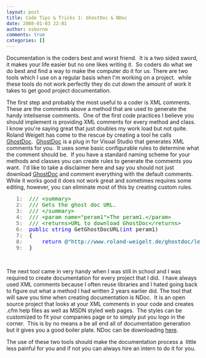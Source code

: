```yaml
---
layout: post
title: Code Tips & Tricks 1: GhostDoc & NDoc
date: 2008-01-03 22:01
author: osbornm
comments: true
categories: []
---
```

<p>Documentation is the coders best and worst friend.  It is a two sided sword, it makes your life easier but no one likes writing it.  So coders do what we do best and find a way to make the computer do it for us. There are two tools which I use on a regular basis when I'm working on a project.  while these tools do not work perfectly they do cut down the amount of work it takes to get good project documentation.</p>
<p>The first step and probably the most useful to a coder is XML comments.  These are the comments above a method that are used to generate the handy intelisense comments.  One of the first code practices I believe you should implement is providing XML comments for every method and class.  I know you're saying great that just doubles my work load but not quite. Roland Weigelt has come to the rescue by creating a tool he calls <a target="_blank" href="http://www.roland-weigelt.de/ghostdoc/legalStuff.htm">GhostDoc</a>.  <a target="_blank" href="http://www.roland-weigelt.de/ghostdoc/legalStuff.htm">GhostDoc</a> is a plug in for Visual Studio that generates XML comments for you.  It uses some basic configurable rules to determine what the comment should be.  If you have a standard naming scheme for your methods and classes you can create rules to generate the comments you want.  I'd like to take a disclaimer here and say you should not just download <a target="_blank" href="http://www.roland-weigelt.de/ghostdoc/legalStuff.htm">GhostDoc</a> and comment everything with the default comments.  While it works good it does not work great and sometimes requires some editing, however, you can eliminate most of this by creating custom rules. </p>
<div class="csharpcode">
<pre><span class="lnum">   1:  </span><span class="rem">/// &lt;summary&gt;</span></pre>
<pre><span class="lnum">   2:  </span><span class="rem">/// Gets the ghost doc URL.</span></pre>
<pre><span class="lnum">   3:  </span><span class="rem">/// &lt;/summary&gt;</span></pre>
<pre><span class="lnum">   4:  </span><span class="rem">/// &lt;param name="peram1"&gt;The peram1.&lt;/param&gt;</span></pre>
<pre><span class="lnum">   5:  </span><span class="rem">/// &lt;returns&gt;URL to download GhostDoc&lt;/returns&gt;</span></pre>
<pre><span class="lnum">   6:  </span><span class="kwrd">public</span> <span class="kwrd">string</span> GetGhostDocURL(<span class="kwrd">int</span> peram1)</pre>
<pre><span class="lnum">   7:  </span>{</pre>
<pre><span class="lnum">   8:  </span>    <span class="kwrd">return</span> <span class="str">@"http://www.roland-weigelt.de/ghostdoc/legalStuff.htm"</span>;</pre>
<pre><span class="lnum">   9:  </span>}</pre>
</div>
<p> </p>
<style type="text/css">





.csharpcode, .csharpcode pre
{
	font-size: small;
	color: black;
	font-family: consolas, "Courier New", courier, monospace;
	background-color: #ffffff;
	/*white-space: pre;*/
}
.csharpcode pre { margin: 0em; }
.csharpcode .rem { color: #008000; }
.csharpcode .kwrd { color: #0000ff; }
.csharpcode .str { color: #006080; }
.csharpcode .op { color: #0000c0; }
.csharpcode .preproc { color: #cc6633; }
.csharpcode .asp { background-color: #ffff00; }
.csharpcode .html { color: #800000; }
.csharpcode .attr { color: #ff0000; }
.csharpcode .alt 
{
	background-color: #f4f4f4;
	width: 100%;
	margin: 0em;
}
.csharpcode .lnum { color: #606060; }</style>
<p>The next tool came in very handy when I was still in school and I was required to create documentation for every project that I did.  I have always used XML comments because I often reuse libraries and I hated going back to figure out what a method I had written 2 years earlier did. The tool that will save you time when creating documentation is NDoc.  It is an open source project that looks at your XML comments in your code and creates .cfm help files as well as MSDN styled web pages.  The styles can be customized to fit your companies page or to simply put you logo in the corner.  This is by no means a be all end all of documentation generation but it gives you a good boiler plate. NDoc can be downloading <a target="_blank" href="http://http://ndoc.sourceforge.net/">here</a>.</p>
<p>The use of these two tools should make the documentation process a  little less painful for you and if not you can always hire an intern to do it for you. </p>
